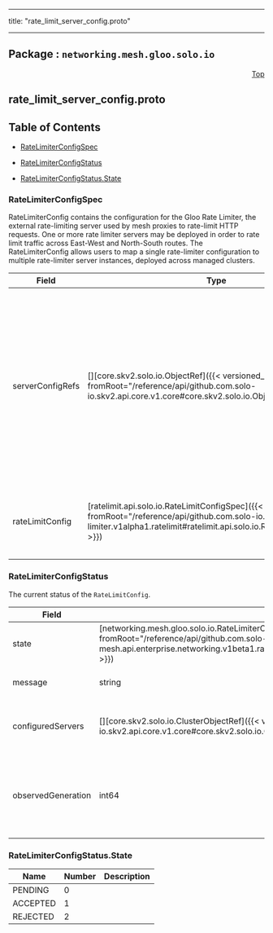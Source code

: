 
---

title: "rate_limit_server_config.proto"

---

## Package : `networking.mesh.gloo.solo.io`



<a name="top"></a>

<a name="API Reference for rate_limit_server_config.proto"></a>
<p align="right"><a href="#top">Top</a></p>

## rate_limit_server_config.proto


## Table of Contents
  - [RateLimiterConfigSpec](#networking.mesh.gloo.solo.io.RateLimiterConfigSpec)
  - [RateLimiterConfigStatus](#networking.mesh.gloo.solo.io.RateLimiterConfigStatus)

  - [RateLimiterConfigStatus.State](#networking.mesh.gloo.solo.io.RateLimiterConfigStatus.State)






<a name="networking.mesh.gloo.solo.io.RateLimiterConfigSpec"></a>

### RateLimiterConfigSpec
RateLimiterConfig contains the configuration for the Gloo Rate Limiter, the external rate-limiting server used by mesh proxies to rate-limit HTTP requests. One or more rate limiter servers may be deployed in order to rate limit traffic across East-West and North-South routes. The RateLimiterConfig allows users to map a single rate-limiter configuration to multiple rate-limiter server instances, deployed across managed clusters.


| Field | Type | Label | Description |
| ----- | ---- | ----- | ----------- |
| serverConfigRefs | [][core.skv2.solo.io.ObjectRef]({{< versioned_link_path fromRoot="/reference/api/github.com.solo-io.skv2.api.core.v1.core#core.skv2.solo.io.ObjectRef" >}}) | repeated | The per-server rate limit config objects will be generated from the given config for each provided ref. Each rate limit server must be configured to read its server configuration from one of these refs. |
  | rateLimitConfig | [ratelimit.api.solo.io.RateLimitConfigSpec]({{< versioned_link_path fromRoot="/reference/api/github.com.solo-io.solo-apis.api.rate-limiter.v1alpha1.ratelimit#ratelimit.api.solo.io.RateLimitConfigSpec" >}}) |  | the configuration which will be deployed to the selected rate limit servers. |
  





<a name="networking.mesh.gloo.solo.io.RateLimiterConfigStatus"></a>

### RateLimiterConfigStatus
The current status of the `RateLimitConfig`.


| Field | Type | Label | Description |
| ----- | ---- | ----- | ----------- |
| state | [networking.mesh.gloo.solo.io.RateLimiterConfigStatus.State]({{< versioned_link_path fromRoot="/reference/api/github.com.solo-io.gloo-mesh.api.enterprise.networking.v1beta1.rate_limit_server_config#networking.mesh.gloo.solo.io.RateLimiterConfigStatus.State" >}}) |  | The current state of the `RateLimitConfig`. |
  | message | string |  | A human-readable string explaining the status. |
  | configuredServers | [][core.skv2.solo.io.ClusterObjectRef]({{< versioned_link_path fromRoot="/reference/api/github.com.solo-io.skv2.api.core.v1.core#core.skv2.solo.io.ClusterObjectRef" >}}) | repeated | a list of rate limit server workloads which have been configured with this RateLimiterConfig |
  | observedGeneration | int64 |  | The observed generation of the resource. When this matches the metadata.generation of the resource, it indicates the status is up-to-date. |
  




 <!-- end messages -->


<a name="networking.mesh.gloo.solo.io.RateLimiterConfigStatus.State"></a>

### RateLimiterConfigStatus.State


| Name | Number | Description |
| ---- | ------ | ----------- |
| PENDING | 0 |  |
| ACCEPTED | 1 |  |
| REJECTED | 2 |  |


 <!-- end enums -->

 <!-- end HasExtensions -->

 <!-- end services -->

